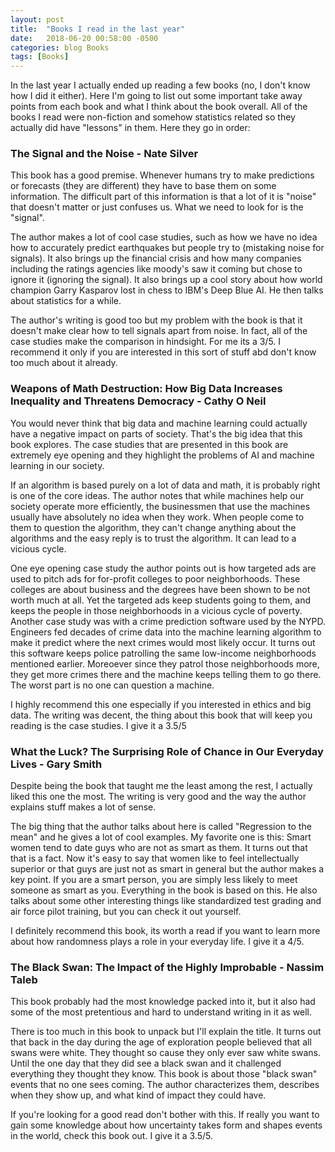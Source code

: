 ```yaml
---
layout: post
title:  "Books I read in the last year"
date:   2018-06-20 00:58:00 -0500
categories: blog Books
tags: [Books]
---
```


In the last year I actually ended up reading a few books (no, I don't
know how I did it either). Here I'm going to list out some important
take away points from each book and what I think about the book overall.
All of the books I read were non-fiction and somehow statistics related
so they actually did have "lessons" in them. Here they go in order:

<h3>The Signal and the Noise - Nate Silver</h3>

This book has a good premise. Whenever humans try to make predictions or
forecasts (they are different) they have to base them on some information.
The difficult part of this information is that a lot of it is "noise" that
doesn't matter or just confuses us. What we need to look for is the "signal".

The author makes a lot of cool case studies, such as how we have no idea how to
accurately predict earthquakes but people try to (mistaking noise for signals).
It also brings up the financial crisis and how many companies including the
ratings agencies like moody's saw it coming but chose to ignore it (ignoring
the signal). It also brings up a cool story about how world champion Garry
Kasparov lost in chess to IBM's Deep Blue AI. He then talks about statistics
for a while.

The author's writing is good too but my problem with the book is that it
doesn't make clear how to tell signals apart from noise. In fact, all of
the case studies make the comparison in hindsight. For me its a 3/5. I 
recommend it only if you are interested in this sort of stuff abd don't know
too much about it already.

<h3>Weapons of Math Destruction: How Big Data Increases Inequality and Threatens
Democracy - Cathy O Neil</h3>

You would never think that big data and machine learning could actually have
a negative impact on parts of society. That's the big idea that this book
explores. The case studies that are presented in this book are extremely eye
opening and they highlight the problems of AI and machine learning in our
society.

If an algorithm is based purely on a lot of data and math, it is probably
right is one of the core ideas. The author notes that while machines help
our society operate more efficiently, the businessmen that use the machines
usually have absolutely no idea when they work. When people come to them to
question the algorithm, they can't change anything about the algorithms and
the easy reply is to trust the algorithm. It can lead to a vicious cycle.

One eye opening case study the author points out is how targeted ads are used
to pitch ads for for-profit colleges to poor neighborhoods. These colleges
are about business and the degrees have been shown to be not worth much at all.
Yet the targeted ads keep students going to them, and keeps the people in
those neighborhoods in a vicious cycle of poverty. Another case study was with a
crime prediction software used by the NYPD. Engineers fed decades of crime data
into the machine learning algorithm to make it predict where the next crimes
would most likely occur. It turns out this software keeps police patrolling the
same low-income neighborhoods mentioned earlier. Moreoever since they patrol
those neighborhoods more, they get more crimes there and the machine keeps
telling them to go there. The worst part is no one can question a machine.

I highly recommend this one especially if you interested in ethics and
big data. The writing was decent, the thing about this book that will keep
you reading is the case studies. I give it a 3.5/5

<h3>What the Luck? The Surprising Role of Chance in Our Everyday Lives - 
Gary Smith</h3>

Despite being the book that taught me the least among the rest, I actually
liked this one the most. The writing is very good and the way the author
explains stuff makes a lot of sense. 

The big thing that the author talks about here is called "Regression to the
mean" and he gives a lot of cool examples. My favorite one is this:
Smart women tend to date guys who are not as smart as them. It turns out
that that is a fact. Now it's easy to say that women like to feel 
intellectually superior or that guys are just not as smart in general but
the author makes a key point. If you are a smart person, you are simply less
likely to meet someone as smart as you. Everything in the book is based on this.
He also talks about some other interesting things like standardized test
grading and air force pilot training, but you can check it out yourself.

I definitely recommend this book, its worth a read if you want to learn more
about how randomness plays a role in your everyday life. I give it a 4/5.

<h3>The Black Swan: The Impact of the Highly Improbable - Nassim Taleb</h3>

This book probably had the most knowledge packed into it, but it also had
some of the most pretentious and hard to understand writing in it as well.

There is too much in this book to unpack but I'll explain the title. It turns
out that back in the day during the age of exploration people believed that
all swans were white. They thought so cause they only ever saw white swans.
Until the one day that they did see a black swan and it challenged everything
they thought they know. This book is about those "black swan" events that
no one sees coming. The author characterizes them, describes when they show up,
and what kind of impact they could have. 

If you're looking for a good read don't bother with this. If really you want to 
gain some knowledge about how uncertainty takes form and shapes events in 
the world, check this book out. I give it a 3.5/5.